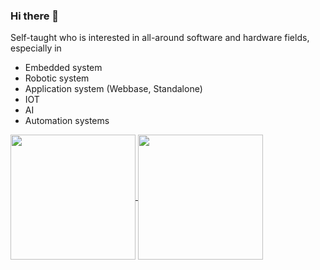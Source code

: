 ### Hi there 👋

Self-taught who is interested in all-around software and hardware fields, especially in 
- Embedded system
- Robotic system
- Application system (Webbase, Standalone)
- IOT
- AI
- Automation systems

<a href="https://github.com/anuraghazra/github-readme-stats">
  <img height=200 align="center" src="https://readme-stats-v6qe.vercel.app/api?username=marui-obj" />
</a>
<a href="https://github.com/anuraghazra/convoychat">
  <img height=200 align="center" src="https://readme-stats-v6qe.vercel.app/api/top-langs?username=marui-obj&layout=compact&langs_count=8&card_width=320" />
</a>
